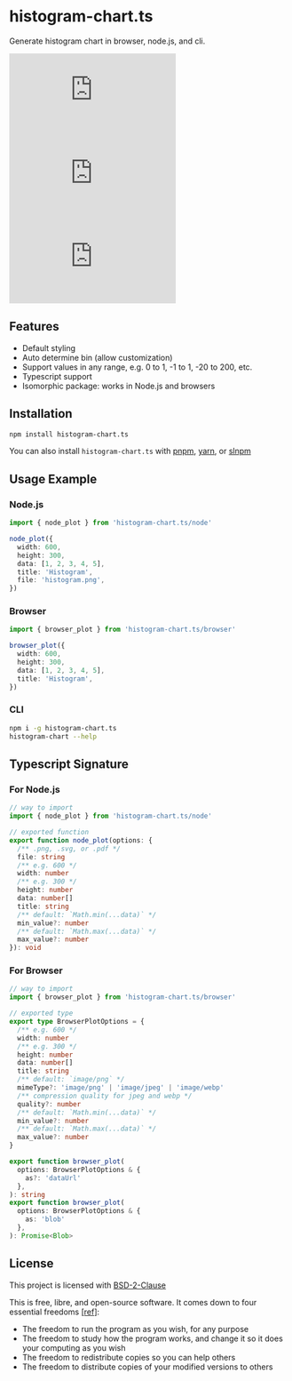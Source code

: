 # histogram-chart.ts

Generate histogram chart in browser, node.js, and cli.

[![npm Package Version](https://img.shields.io/npm/v/histogram-chart.ts)](https://www.npmjs.com/package/histogram-chart.ts)
[![Minified Package Size](https://img.shields.io/bundlephobia/min/histogram-chart.ts)](https://bundlephobia.com/package/histogram-chart.ts)
[![Minified and Gzipped Package Size](https://img.shields.io/bundlephobia/minzip/histogram-chart.ts)](https://bundlephobia.com/package/histogram-chart.ts)

## Features

- Default styling
- Auto determine bin (allow customization)
- Support values in any range, e.g. 0 to 1, -1 to 1, -20 to 200, etc.
- Typescript support
- Isomorphic package: works in Node.js and browsers

## Installation

```bash
npm install histogram-chart.ts
```

You can also install `histogram-chart.ts` with [pnpm](https://pnpm.io/), [yarn](https://yarnpkg.com/), or [slnpm](https://github.com/beenotung/slnpm)

## Usage Example

### Node.js

```typescript
import { node_plot } from 'histogram-chart.ts/node'

node_plot({
  width: 600,
  height: 300,
  data: [1, 2, 3, 4, 5],
  title: 'Histogram',
  file: 'histogram.png',
})
```

### Browser

```typescript
import { browser_plot } from 'histogram-chart.ts/browser'

browser_plot({
  width: 600,
  height: 300,
  data: [1, 2, 3, 4, 5],
  title: 'Histogram',
})
```

### CLI

```bash
npm i -g histogram-chart.ts
histogram-chart --help
```

## Typescript Signature

### For Node.js

```typescript
// way to import
import { node_plot } from 'histogram-chart.ts/node'

// exported function
export function node_plot(options: {
  /** .png, .svg, or .pdf */
  file: string
  /** e.g. 600 */
  width: number
  /** e.g. 300 */
  height: number
  data: number[]
  title: string
  /** default: `Math.min(...data)` */
  min_value?: number
  /** default: `Math.max(...data)` */
  max_value?: number
}): void
```

### For Browser

```typescript
// way to import
import { browser_plot } from 'histogram-chart.ts/browser'

// exported type
export type BrowserPlotOptions = {
  /** e.g. 600 */
  width: number
  /** e.g. 300 */
  height: number
  data: number[]
  title: string
  /** default: `image/png` */
  mimeType?: 'image/png' | 'image/jpeg' | 'image/webp'
  /** compression quality for jpeg and webp */
  quality?: number
  /** default: `Math.min(...data)` */
  min_value?: number
  /** default: `Math.max(...data)` */
  max_value?: number
}

export function browser_plot(
  options: BrowserPlotOptions & {
    as?: 'dataUrl'
  },
): string
export function browser_plot(
  options: BrowserPlotOptions & {
    as: 'blob'
  },
): Promise<Blob>
```

## License

This project is licensed with [BSD-2-Clause](./LICENSE)

This is free, libre, and open-source software. It comes down to four essential freedoms [[ref]](https://seirdy.one/2021/01/27/whatsapp-and-the-domestication-of-users.html#fnref:2):

- The freedom to run the program as you wish, for any purpose
- The freedom to study how the program works, and change it so it does your computing as you wish
- The freedom to redistribute copies so you can help others
- The freedom to distribute copies of your modified versions to others
